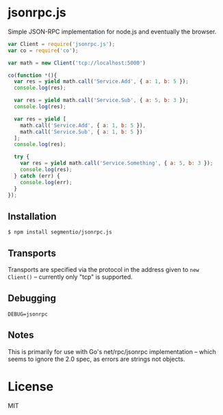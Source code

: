 
# jsonrpc.js

 Simple JSON-RPC implementation for node.js and eventually the browser.

```js
var Client = require('jsonrpc.js');
var co = require('co');

var math = new Client('tcp://localhost:5000')

co(function *(){
  var res = yield math.call('Service.Add', { a: 1, b: 5 });
  console.log(res);

  var res = yield math.call('Service.Sub', { a: 5, b: 3 });
  console.log(res);

  var res = yield [
    math.call('Service.Add', { a: 1, b: 5 }),
    math.call('Service.Sub', { a: 1, b: 5 })
  ];
  console.log(res);

  try {
    var res = yield math.call('Service.Something', { a: 5, b: 3 });
    console.log(res);
  } catch (err) {
    console.log(err);
  }
});
```

## Installation

```
$ npm install segmentio/jsonrpc.js
```

## Transports

 Transports are specified via the protocol in the address given to `new Client()` – currently only "tcp" is supported.

## Debugging

```
DEBUG=jsonrpc
```

## Notes

This is primarily for use with Go's net/rpc/jsonrpc implementation – which seems to ignore the 2.0 spec, as errors are strings not objects.

# License

MIT